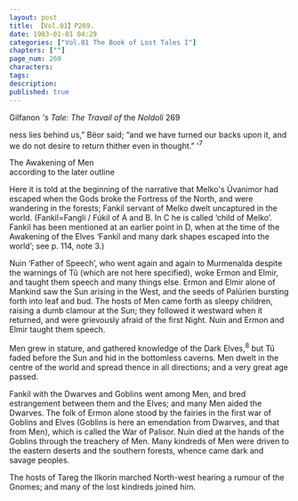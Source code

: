 ```yaml
---
layout: post
title: 【Vol.01】P269.
date: 1983-01-01 04:29
categories: ["Vol.01 The Book of Lost Tales I"]
chapters: [""]
page_num: 269
characters: 
tags: 
description: 
published: true
---
```


<p style="text-indent: 0;">
Gilfanon <I>'s Tale: The Travail of </I>the <I>Noldoli    </I>269
</p>

ness lies behind us,” Bëor said; “and we have turned our backs upon it, and we do not desire to return thither even in thought.” '<SUP>7</SUP>

The Awakening of Men<BR>according to the later outline

Here it is told at the beginning of the narrative that Melko's Úvanimor had escaped when the Gods broke the Fortress of the North, and were wandering in the forests; Fankil servant of Melko dwelt uncaptured in the world. (Fankil=Fangli / Fúkil of A and B. In C he is called ‘child of Melko’. Fankil has been mentioned at an earlier point in D, when at the time of the Awakening of the Elves ‘Fankil and many dark shapes escaped into the world’; see p. 114, note 3.)

Nuin ‘Father of Speech’, who went again and again to Murmenalda despite the warnings of Tû (which are not here specified), woke Ermon and Elmir, and taught them speech and many things else. Ermon and Elmir alone of Mankind saw the Sun arising in the West, and the seeds of Palúrien bursting forth into leaf and bud. The hosts of Men came forth as sleepy children, raising a dumb clamour at the Sun; they followed it westward when it returned, and were grievously afraid of the first Night. Nuin and Ermon and Elmir taught them speech.

Men grew in stature, and gathered knowledge of the Dark Elves,<SUP>8</SUP> but Tû faded before the Sun and hid in the bottomless caverns. Men dwelt in the centre of the world and spread thence in all directions; and a very great age passed.

Fankil with the Dwarves and Goblins went among Men, and bred estrangement between them and the Elves; and many Men aided the Dwarves. The folk of Ermon alone stood by the fairies in the first war of Goblins and Elves (Goblins is here an emendation from Dwarves, and that from Men), which is called the War of Palisor. Nuin died at the hands of the Goblins through the treachery of Men. Many kindreds of Men were driven to the eastern deserts and the southern forests, whence came dark and savage peoples.

The hosts of Tareg the Ilkorin marched North-west hearing a rumour of the Gnomes; and many of the lost kindreds joined him.

